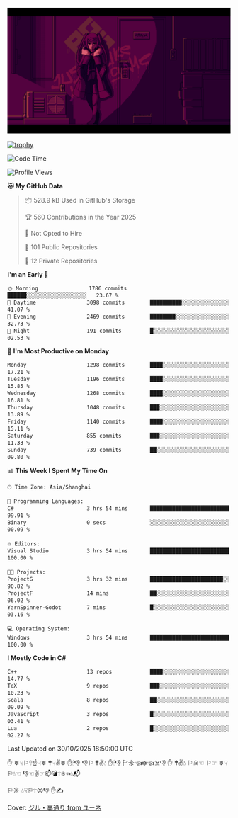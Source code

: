 ![](imgs/main.png)

[![trophy](https://github-profile-trophy.vercel.app/?username=NeilKleistGao&theme=dracula)](https://github.com/ryo-ma/github-profile-trophy)

<!--START_SECTION:waka-->
![Code Time](http://img.shields.io/badge/Code%20Time-1%2C798%20hrs%2020%20mins-blue)

![Profile Views](http://img.shields.io/badge/Profile%20Views-16-blue)

**🐱 My GitHub Data** 

> 📦 528.9 kB Used in GitHub's Storage 
 > 
> 🏆 560 Contributions in the Year 2025
 > 
> 🚫 Not Opted to Hire
 > 
> 📜 101 Public Repositories 
 > 
> 🔑 12 Private Repositories 
 > 
**I'm an Early 🐤** 

```text
🌞 Morning                1786 commits        ██████░░░░░░░░░░░░░░░░░░░   23.67 % 
🌆 Daytime                3098 commits        ██████████░░░░░░░░░░░░░░░   41.07 % 
🌃 Evening                2469 commits        ████████░░░░░░░░░░░░░░░░░   32.73 % 
🌙 Night                  191 commits         █░░░░░░░░░░░░░░░░░░░░░░░░   02.53 % 
```
📅 **I'm Most Productive on Monday** 

```text
Monday                   1298 commits        ████░░░░░░░░░░░░░░░░░░░░░   17.21 % 
Tuesday                  1196 commits        ████░░░░░░░░░░░░░░░░░░░░░   15.85 % 
Wednesday                1268 commits        ████░░░░░░░░░░░░░░░░░░░░░   16.81 % 
Thursday                 1048 commits        ███░░░░░░░░░░░░░░░░░░░░░░   13.89 % 
Friday                   1140 commits        ████░░░░░░░░░░░░░░░░░░░░░   15.11 % 
Saturday                 855 commits         ███░░░░░░░░░░░░░░░░░░░░░░   11.33 % 
Sunday                   739 commits         ██░░░░░░░░░░░░░░░░░░░░░░░   09.80 % 
```


📊 **This Week I Spent My Time On** 

```text
🕑︎ Time Zone: Asia/Shanghai

💬 Programming Languages: 
C#                       3 hrs 54 mins       █████████████████████████   99.91 % 
Binary                   0 secs              ░░░░░░░░░░░░░░░░░░░░░░░░░   00.09 % 

🔥 Editors: 
Visual Studio            3 hrs 54 mins       █████████████████████████   100.00 % 

🐱‍💻 Projects: 
ProjectG                 3 hrs 32 mins       ███████████████████████░░   90.82 % 
ProjectF                 14 mins             ██░░░░░░░░░░░░░░░░░░░░░░░   06.02 % 
YarnSpinner-Godot        7 mins              █░░░░░░░░░░░░░░░░░░░░░░░░   03.16 % 

💻 Operating System: 
Windows                  3 hrs 54 mins       █████████████████████████   100.00 % 
```

**I Mostly Code in C#** 

```text
C++                      13 repos            ████░░░░░░░░░░░░░░░░░░░░░   14.77 % 
TeX                      9 repos             ███░░░░░░░░░░░░░░░░░░░░░░   10.23 % 
Scala                    8 repos             ██░░░░░░░░░░░░░░░░░░░░░░░   09.09 % 
JavaScript               3 repos             █░░░░░░░░░░░░░░░░░░░░░░░░   03.41 % 
Lua                      2 repos             █░░░░░░░░░░░░░░░░░░░░░░░░   02.27 % 
```




 Last Updated on 30/10/2025 18:50:00 UTC
<!--END_SECTION:waka-->

✋ ❄☟⚐🕆☝☟❄ 🕈☟✌❄ ✋🕯👎 👎⚐ 🕈✌💧 ✋🕯👎 🏱☼☜❄☜☠👎 ✋ 🕈✌💧 ⚐☠☜ ⚐☞ ❄☟⚐💧☜ 👎☜✌☞📫💣🕆❄☜💧📬

⚐☼ 💧☟⚐🕆☹👎 ✋✍

Cover: [ジル・裏通り from ユーネ](https://www.pixiv.net/artworks/62127066)
